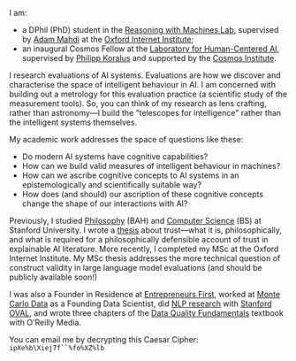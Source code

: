 I am:
- a DPhil (PhD) student in the [Reasoning with Machines Lab](https://oxrml.github.io/),
  supervised by [Adam Mahdi](https://scholar.google.com/citations?view_op=list_works&hl=en&hl=en&user=jUDSqzEAAAAJ&sortby=pubdate)
  at the [Oxford Internet Institute](https://www.oii.ox.ac.uk);
- an inaugural Cosmos Fellow at the
  [Laboratory for Human-Centered AI](https://hailab.ox.ac.uk/), supervised by
  [Philipp Koralus](https://www.koralus.net/) and supported by the
  [Cosmos Institute](https://cosmos-institute.org/).

I research evaluations of AI systems. Evaluations are how we discover and
characterise the space of intelligent behaviour in AI. I am concerned with building out
a metrology for this evaluation practice (a scientific study of the measurement tools).
So, you can think of my research as lens crafting, rather than astronomy—I build the
"telescopes for intelligence" rather than the intelligent systems themselves.

My academic work addresses the space of questions like these:
- Do modern AI systems have cognitive capabilities?
- How can we build valid measures of intelligent behaviour in machines?
- How can we ascribe cognitive concepts to AI systems in an epistemologically and
scientifically suitable way?
- How does (and should) our ascription of these cognitive concepts change the shape of
our interactions with AI?

Previously, I studied [Philosophy](https://philosophy.stanford.edu) (BAH) and [Computer
Science](https://www.cs.stanford.edu) (BS) at Stanford University. I wrote a
[thesis](https://arxiv.org/abs/2303.08900) about trust—what it is, philosophically, and
what is required for a philosophically defensible account of trust in explainable AI
literature. More recently, I completed my MSc at the Oxford Internet Institute. My MSc
thesis addresses the more technical question of construct validity in large language
model evaluations (and should be publicly available soon!)

I was also a Founder in Residence at [Entrepreneurs First](https://www.joinef.com/),
worked at [Monte Carlo Data](https://www.montecarlodata.com) as a Founding Data
Scientist, did [NLP research](https://aclanthology.org/2022.findings-acl.317/) with
[Stanford OVAL](https://oval.cs.stanford.edu), and wrote three chapters of the [Data
Quality
Fundamentals](https://www.oreilly.com/library/view/data-quality-fundamentals/9781098112035/)
textbook with O'Reilly Media.

You can email me by decrypting this Caesar Cipher: ```ipXe%b\Xiej7f``%fo%XZ%lb```
